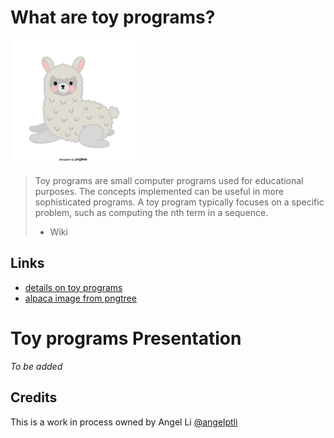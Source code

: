 # What are toy programs?
<img src="images/cute-gray-alpaca.png" width="200" height="200"> <br/>
> Toy programs are small computer programs used for educational purposes.
> The concepts implemented can be useful in more sophisticated programs.
> A toy program typically focuses on a specific problem, such as computing the nth term in a sequence.
> - Wiki

## Links
- [details on toy programs](https://en.wikipedia.org/wiki/Toy_program) <br/>
- [alpaca image from pngtree](https://pngtree.com/freepng/gray-cute-illustration-hand-painted-alpaca_3839821.html)

# Toy programs Presentation
*To be added*

## Credits
This is a work in process owned by Angel Li [@angelptli](https://github.com/angelptli)
